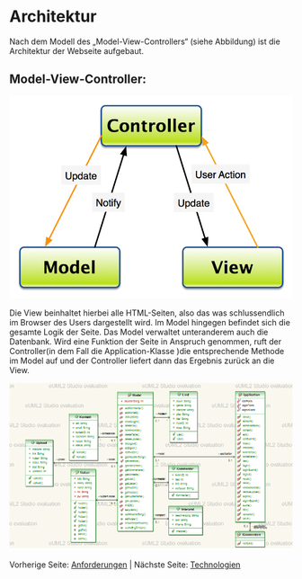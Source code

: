 # Architektur

Nach dem Modell des „Model-View-Controllers“ (siehe Abbildung) ist die Architektur der Webseite aufgebaut.

## Model-View-Controller:

![1.Model.png](/Docu/mvc-diagram1.png)

Die View beinhaltet hierbei alle HTML-Seiten, also das was schlussendlich im Browser des Users dargestellt wird. Im Model hingegen befindet sich die gesamte Logik der Seite. Das Model verwaltet unteranderem auch die Datenbank. Wird eine Funktion der Seite in Anspruch genommen, ruft der Controller(in dem Fall die Application-Klasse )die entsprechende Methode im Model auf und der Controller liefert dann das Ergebnis zurück an die View.

![1.Klassendiagramm.png](/Docu/klassendiagramm.PNG)


Vorherige Seite: [Anforderungen](/Docu/Anforderungen.md) | Nächste Seite: [Technologien](/Docu/Technologien.md)
